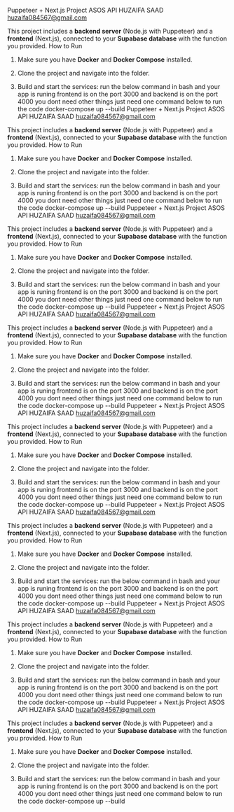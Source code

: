 Puppeteer + Next.js Project ASOS API HUZAIFA SAAD huzaifa084567@gmail.com

This project includes a **backend server** (Node.js with Puppeteer) and a **frontend** (Next.js), connected to your **Supabase database** with the function you provided.
How to Run

1. Make sure you have **Docker** and **Docker Compose** installed.

2. Clone the project and navigate into the folder.

3. Build and start the services:
 run the below command in bash and your app is runing frontend is on the port 3000 and backend is on the port 4000 you dont need other things just need one command below to run the code 
   docker-compose up --build
Puppeteer + Next.js Project ASOS API HUZAIFA SAAD huzaifa084567@gmail.com

This project includes a **backend server** (Node.js with Puppeteer) and a **frontend** (Next.js), connected to your **Supabase database** with the function you provided.
How to Run

1. Make sure you have **Docker** and **Docker Compose** installed.

2. Clone the project and navigate into the folder.

3. Build and start the services:
 run the below command in bash and your app is runing frontend is on the port 3000 and backend is on the port 4000 you dont need other things just need one command below to run the code 
   docker-compose up --build
Puppeteer + Next.js Project ASOS API HUZAIFA SAAD huzaifa084567@gmail.com

This project includes a **backend server** (Node.js with Puppeteer) and a **frontend** (Next.js), connected to your **Supabase database** with the function you provided.
How to Run

1. Make sure you have **Docker** and **Docker Compose** installed.

2. Clone the project and navigate into the folder.

3. Build and start the services:
 run the below command in bash and your app is runing frontend is on the port 3000 and backend is on the port 4000 you dont need other things just need one command below to run the code 
   docker-compose up --build
Puppeteer + Next.js Project ASOS API HUZAIFA SAAD huzaifa084567@gmail.com

This project includes a **backend server** (Node.js with Puppeteer) and a **frontend** (Next.js), connected to your **Supabase database** with the function you provided.
How to Run

1. Make sure you have **Docker** and **Docker Compose** installed.

2. Clone the project and navigate into the folder.

3. Build and start the services:
 run the below command in bash and your app is runing frontend is on the port 3000 and backend is on the port 4000 you dont need other things just need one command below to run the code 
   docker-compose up --build
Puppeteer + Next.js Project ASOS API HUZAIFA SAAD huzaifa084567@gmail.com

This project includes a **backend server** (Node.js with Puppeteer) and a **frontend** (Next.js), connected to your **Supabase database** with the function you provided.
How to Run

1. Make sure you have **Docker** and **Docker Compose** installed.

2. Clone the project and navigate into the folder.

3. Build and start the services:
 run the below command in bash and your app is runing frontend is on the port 3000 and backend is on the port 4000 you dont need other things just need one command below to run the code 
   docker-compose up --build
Puppeteer + Next.js Project ASOS API HUZAIFA SAAD huzaifa084567@gmail.com

This project includes a **backend server** (Node.js with Puppeteer) and a **frontend** (Next.js), connected to your **Supabase database** with the function you provided.
How to Run

1. Make sure you have **Docker** and **Docker Compose** installed.

2. Clone the project and navigate into the folder.

3. Build and start the services:
 run the below command in bash and your app is runing frontend is on the port 3000 and backend is on the port 4000 you dont need other things just need one command below to run the code 
   docker-compose up --build
Puppeteer + Next.js Project ASOS API HUZAIFA SAAD huzaifa084567@gmail.com

This project includes a **backend server** (Node.js with Puppeteer) and a **frontend** (Next.js), connected to your **Supabase database** with the function you provided.
How to Run

1. Make sure you have **Docker** and **Docker Compose** installed.

2. Clone the project and navigate into the folder.

3. Build and start the services:
 run the below command in bash and your app is runing frontend is on the port 3000 and backend is on the port 4000 you dont need other things just need one command below to run the code 
   docker-compose up --build
Puppeteer + Next.js Project ASOS API HUZAIFA SAAD huzaifa084567@gmail.com

This project includes a **backend server** (Node.js with Puppeteer) and a **frontend** (Next.js), connected to your **Supabase database** with the function you provided.
How to Run

1. Make sure you have **Docker** and **Docker Compose** installed.

2. Clone the project and navigate into the folder.

3. Build and start the services:
 run the below command in bash and your app is runing frontend is on the port 3000 and backend is on the port 4000 you dont need other things just need one command below to run the code 
   docker-compose up --build
